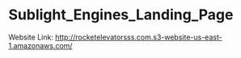 # Sublight_Engines_Landing_Page

Website Link: http://rocketelevatorsss.com.s3-website-us-east-1.amazonaws.com/
